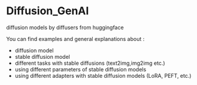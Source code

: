 # Diffusion_GenAI
diffusion models by diffusers from huggingface

You can find examples and general explanations about : 
  * diffusion model
  * stable diffusion model
  * different tasks with stable diffusions (text2img,img2img etc.)
  * using different parameters of stable diffusion models
  * using different adapters with stable diffusion models (LoRA, PEFT, etc.)
